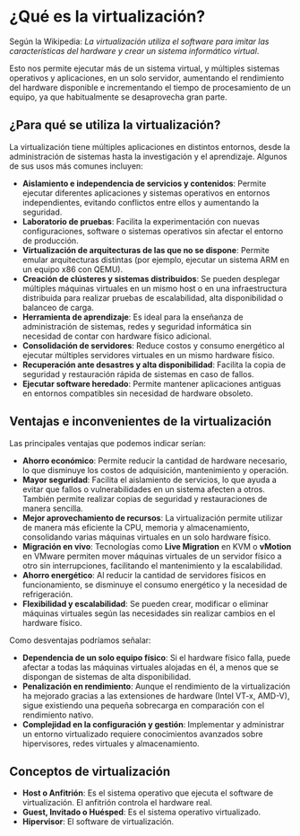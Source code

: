 # ¿Qué es la virtualización?

Según la Wikipedia: *La virtualización utiliza el software para imitar las características del hardware y crear un sistema informático virtual*.

Esto nos permite ejecutar más de un sistema virtual, y múltiples sistemas operativos y aplicaciones, en un solo servidor, aumentando el rendimiento del hardware disponible e incrementando el tiempo de procesamiento de un equipo, ya que habitualmente se desaprovecha gran parte.

## ¿Para qué se utiliza la virtualización?

La virtualización tiene múltiples aplicaciones en distintos entornos, desde la administración de sistemas hasta la investigación y el aprendizaje. Algunos de sus usos más comunes incluyen:  

* **Aislamiento e independencia de servicios y contenidos**: Permite ejecutar diferentes aplicaciones y sistemas operativos en entornos independientes, evitando conflictos entre ellos y aumentando la seguridad.  
* **Laboratorio de pruebas**: Facilita la experimentación con nuevas configuraciones, software o sistemas operativos sin afectar el entorno de producción.  
* **Virtualización de arquitecturas de las que no se dispone**: Permite emular arquitecturas distintas (por ejemplo, ejecutar un sistema ARM en un equipo x86 con QEMU).  
* **Creación de clústeres y sistemas distribuidos**: Se pueden desplegar múltiples máquinas virtuales en un mismo host o en una infraestructura distribuida para realizar pruebas de escalabilidad, alta disponibilidad o balanceo de carga.  
* **Herramienta de aprendizaje**: Es ideal para la enseñanza de administración de sistemas, redes y seguridad informática sin necesidad de contar con hardware físico adicional.  
* **Consolidación de servidores**: Reduce costos y consumo energético al ejecutar múltiples servidores virtuales en un mismo hardware físico.  
* **Recuperación ante desastres y alta disponibilidad**: Facilita la copia de seguridad y restauración rápida de sistemas en caso de fallos.  
* **Ejecutar software heredado**: Permite mantener aplicaciones antiguas en entornos compatibles sin necesidad de hardware obsoleto.  

## Ventajas e inconvenientes de la virtualización

Las principales ventajas que podemos indicar serían:

* **Ahorro económico**: Permite reducir la cantidad de hardware necesario, lo que disminuye los costos de adquisición, mantenimiento y operación.  
* **Mayor seguridad**: Facilita el aislamiento de servicios, lo que ayuda a evitar que fallos o vulnerabilidades en un sistema afecten a otros. También permite realizar copias de seguridad y restauraciones de manera sencilla.  
* **Mejor aprovechamiento de recursos**: La virtualización permite utilizar de manera más eficiente la CPU, memoria y almacenamiento, consolidando varias máquinas virtuales en un solo hardware físico.  
* **Migración en vivo**: Tecnologías como **Live Migration** en KVM o **vMotion** en VMware permiten mover máquinas virtuales de un servidor físico a otro sin interrupciones, facilitando el mantenimiento y la escalabilidad.  
* **Ahorro energético**: Al reducir la cantidad de servidores físicos en funcionamiento, se disminuye el consumo energético y la necesidad de refrigeración.  
* **Flexibilidad y escalabilidad**: Se pueden crear, modificar o eliminar máquinas virtuales según las necesidades sin realizar cambios en el hardware físico.  

Como desventajas podríamos señalar:

* **Dependencia de un solo equipo físico**: Si el hardware físico falla, puede afectar a todas las máquinas virtuales alojadas en él, a menos que se dispongan de sistemas de alta disponibilidad.  
* **Penalización en rendimiento**: Aunque el rendimiento de la virtualización ha mejorado gracias a las extensiones de hardware (Intel VT-x, AMD-V), sigue existiendo una pequeña sobrecarga en comparación con el rendimiento nativo.  
* **Complejidad en la configuración y gestión**: Implementar y administrar un entorno virtualizado requiere conocimientos avanzados sobre hipervisores, redes virtuales y almacenamiento.  

## Conceptos de virtualización

* **Host o Anfitrión**: Es el sistema operativo que ejecuta el software de virtualización. El anfitrión controla el hardware real.
* **Guest, Invitado o Huésped**: Es el sistema operativo virtualizado.
* **Hipervisor**: El software de virtualización.

